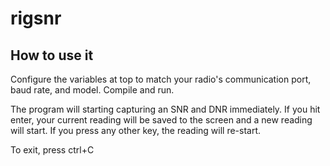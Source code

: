 # rigsnr

## How to use it
Configure the variables at top to match your radio's communication port, baud rate, and model. Compile and run.

The program will starting capturing an SNR and DNR immediately. If you hit enter, your current reading will be saved to the screen and a new reading will start. If you press any other key, the reading will re-start. 

To exit, press ctrl+C


